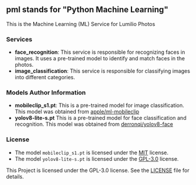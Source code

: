 ## pml stands for "Python Machine Learning"
This is the Machine Learning (ML) Service for Lumilio Photos
### Services
- **face_recognition**: This service is responsible for recognizing faces in images. 
It uses a pre-trained model to identify and match faces in the photos.
- **image_classification**: This service is responsible for classifying images into different categories.

### Models Author Information
- **mobileclip_s1.pt**: This is a pre-trained model for image classification. This model was obtained from [apple/ml-mobileclip](https://github.com/apple/ml-mobileclip)
- **yolov8-lite-s.pt** This is a pre-trained model for face classification and recognition. This model was obtained from [derronqi/yolov8-face](https://github.com/derronqi/yolov8-face)

### License
- The model `mobileclip_s1.pt` is licensed under the [MIT](https://github.com/apple/ml-mobileclip/blob/main/LICENSE) license. 
- The model `yolov8-lite-s.pt` is licensed under the [GPL-3.0](https://github.com/derronqi/yolov8-face/blob/main/LICENSE) license.

This Project is licensed under the GPL-3.0 license. See the [LICENSE](../LICENSE) file for details.